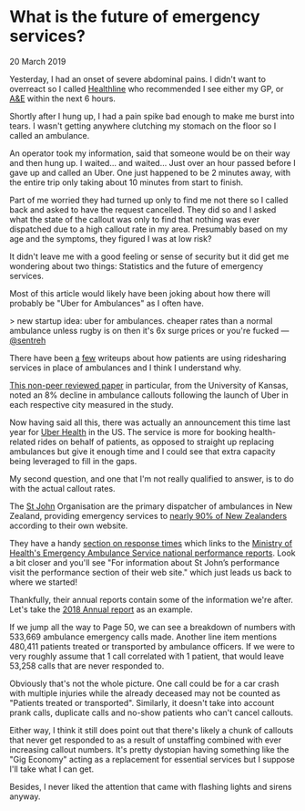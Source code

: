 # What is the future of emergency services?
20 March 2019

Yesterday, I had an onset of severe abdominal pains. I didn&#39;t want to overreact so I called [Healthline](https://www.health.govt.nz/your-health/services-and-support/health-care-services/healthline) who recommended I see either my GP, or [A&amp;E](https://en.wikipedia.org/wiki/Emergency_department) within the next 6 hours.

Shortly after I hung up, I had a pain spike bad enough to make me burst into tears. I wasn&#39;t getting anywhere clutching my stomach on the floor so I called an ambulance.

An operator took my information, said that someone would be on their way and then hung up. I waited… and waited… Just over an hour passed before I gave up and called an Uber. One just happened to be 2 minutes away, with the entire trip only taking about 10 minutes from start to finish.

Part of me worried they had turned up only to find me not there so I called back and asked to have the request cancelled. They did so and I asked what the state of the callout was only to find that nothing was ever dispatched due to a high callout rate in my area. Presumably based on my age and the symptoms, they figured I was at low risk?

It didn&#39;t leave me with a good feeling or sense of security but it did get me wondering about two things: Statistics and the future of emergency services.

Most of this article would likely have been joking about how there will probably be &#34;Uber for Ambulances&#34; as I often have.

&gt; new startup idea: uber for ambulances. cheaper rates than a normal ambulance unless rugby is on then it&#39;s 6x surge prices or you&#39;re fucked — [@sentreh](https://twitter.com/sentreh)

There have been [a](https://www.nytimes.com/2018/10/01/upshot/uber-lyft-and-the-urgency-of-saving-money-on-ambulances.html) [few](https://www.buzzfeednews.com/article/carolineodonovan/taking-uber-lyft-emergency-room-legal-liabilities) writeups about how patients are using ridesharing services in place of ambulances and I think I understand why.

[This non-peer reviewed paper](http://www2.ku.edu/~kuwpaper/2017Papers/201708.pdf) in particular, from the University of Kansas, noted an 8% decline in ambulance callouts following the launch of Uber in each respective city measured in the study.

Now having said all this, there was actually an announcement this time last year for [Uber Health](https://www.uber.com/newsroom/uber-health/) in the US. The service is more for booking health-related rides on behalf of patients, as opposed to straight up replacing ambulances but give it enough time and I could see that extra capacity being leveraged to fill in the gaps.

My second question, and one that I&#39;m not really qualified to answer, is to do with the actual callout rates.

The [St John](https://en.wikipedia.org/wiki/St_John_New_Zealand) Organisation are the primary dispatcher of ambulances in New Zealand, providing emergency services to [nearly 90% of New Zealanders](https://www.stjohn.org.nz/What-we-do/St-John-Ambulance-Services/) according to their own website.

They have a handy [section on response times](https://www.stjohn.org.nz/News--Info/Our-Performance/Response-Times/) which links to the [Ministry of Health&#39;s Emergency Ambulance Service national performance reports](https://www.health.govt.nz/new-zealand-health-system/key-health-sector-organisations-and-people/naso-national-ambulance-sector-office/emergency-ambulance-services-eas/performance-quality-and-safety/emergency-ambulance-service-national-performance-reports). Look a bit closer and you&#39;ll see &#34;For information about St John’s performance visit the performance section of their web site.&#34; which just leads us back to where we started!

Thankfully, their annual reports contain some of the information we&#39;re after. Let&#39;s take the [2018 Annual report](https://www.stjohn.org.nz/globalassets/documents/publications/annual-report/stj-annual-report_2018_lq.pdf) as an example.

If we jump all the way to Page 50, we can see a breakdown of numbers with 533,669 ambulance emergency calls made. Another line item mentions 480,411 patients treated or transported by ambulance officers. If we were to very roughly assume that 1 call correlated with 1 patient, that would leave 53,258 calls that are never responded to.

Obviously that&#39;s not the whole picture. One call could be for a car crash with multiple injuries while the already deceased may not be counted as &#34;Patients treated or transported&#34;. Similarly, it doesn&#39;t take into account prank calls, duplicate calls and no-show patients who can&#39;t cancel callouts.

Either way, I think it still does point out that there&#39;s likely a chunk of callouts that never get responded to as a result of unstaffing combined with ever increasing callout numbers. It&#39;s pretty dystopian having something like the &#34;Gig Economy&#34; acting as a replacement for essential services but I suppose I&#39;ll take what I can get.

Besides, I never liked the attention that came with flashing lights and sirens anyway.
